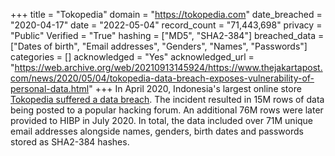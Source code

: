+++
title = "Tokopedia"
domain = "https://tokopedia.com"
date_breached = "2020-04-17"
date = "2022-05-04"
record_count = "71,443,698"
privacy = "Public"
Verified = "True"
hashing = ["MD5", "SHA2-384"]
breached_data = ["Dates of birth", "Email addresses", "Genders", "Names", "Passwords"]
categories = []
acknowledged = "Yes"
acknowledged_url = "https://web.archive.org/web/20210913145924/https://www.thejakartapost.com/news/2020/05/04/tokopedia-data-breach-exposes-vulnerability-of-personal-data.html"
+++
In April 2020, Indonesia's largest online store <a href="https://www.zdnet.com/article/hacker-leaks-15-million-records-from-tokopedia-indonesias-largest-online-store/" target="_blank" rel="noopener">Tokopedia suffered a data breach</a>. The incident resulted in 15M rows of data being posted to a popular hacking forum. An additional 76M rows were later provided to HIBP in July 2020. In total, the data included over 71M unique email addresses alongside names, genders, birth dates and passwords stored as SHA2-384 hashes.
